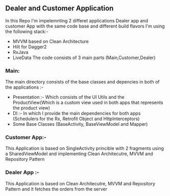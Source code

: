 ## Dealer and Customer Application
In this Repo I'm impelemnting 2 differet applications Dealer app and customer App with the same code base and different build flavors
I'm using the following stack:-
- MVVM based on Clean Architecture
- Hilt for Dagger2
- RxJava
- LiveData
The code consists of 3 main parts (Main,Customer,Dealer)
### Main:
The main directory consists of the base classes and depencies in both of the applications :-

- Presentation :- Which consists of the UI Utils and the ProductView(Which is a custom view used in both apps that represents the product view)
- DI :- In which I provide the main dependencies for both apps (Schedulers for the Rx, Retrofit Object and HttpInterceptors)
- Some Base Classes (BaseActivity, BaseViewModel and Mapper)
 
### Customer App:-

This Application is based on SingleActivity princible with 2 fragments using a SharedViewModel and implementing Clean Architecutre, MVVM and Repository Pattern

### Dealer App :-
This Application is based on Clean Architecutre, MVVM and Repository Pattern and it fetches the orders from the server
